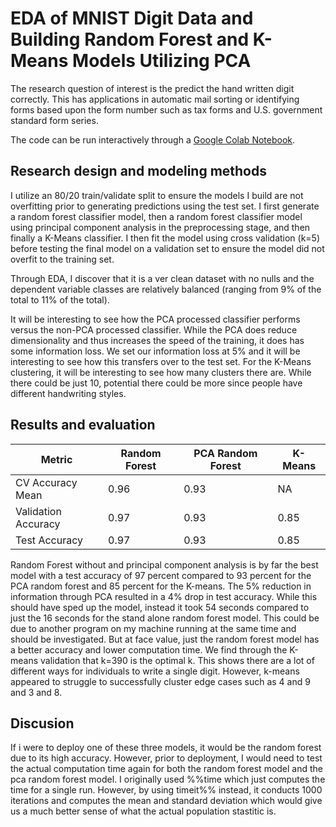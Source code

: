 # EDA of MNIST Digit Data and Building Random Forest and K-Means Models Utilizing PCA

The research question of interest is the predict the hand written digit correctly. This has applications in automatic mail sorting or identifying forms based upon the form number such as tax forms and U.S. government standard form series. 

The code can be run interactively through a [Google Colab Notebook](https://colab.research.google.com/github/jhancuch/pca-random-forest-digit-recognizer/blob/main/script.ipynb).

## Research design and modeling methods
I utilize an 80/20 train/validate split to ensure the models I build are not overfitting prior to generating predictions using the test set. I first generate a random forest classifier model, then a random forest classifier model using principal component analysis in the preprocessing stage, and then finally a K-Means classifier. I then fit the model using cross validation (k=5) before testing the final model on a validation set to ensure the model did not overfit to the training set.

Through EDA, I discover that it is a ver clean dataset with no nulls and the dependent variable classes are relatively balanced (ranging from 9% of the total to 11% of the total).

It will be interesting to see how the PCA processed classifier performs versus the non-PCA processed classifier. While the PCA does reduce dimensionality and thus increases the speed of the training, it does has some information loss. We set our information loss at 5% and it will be interesting to see how this transfers over to the test set. For the K-Means clustering, it will be interesting to see how many clusters there are. While there could be just 10, potential there could be more since people have different handwriting styles.

## Results and evaluation
| Metric | Random Forest | PCA Random Forest | K-Means |
|---     | ---           | ---               | ---     |
| CV Accuracy Mean | 0.96 | 0.93 | NA |
| Validation Accuracy | 0.97 | 0.93 | 0.85 |
| Test Accuracy | 0.97 | 0.93 | 0.85 |

Random Forest without and principal component analysis is by far the best model with a test accuracy of 97 percent compared to 93 percent for the PCA random forest and 85 percent for the K-means. The 5% reduction in information through PCA resulted in a 4% drop in test accuracy. While this should have sped up the model, instead it took 54 seconds compared to just the 16 seconds for the stand alone random forest model. This could be due to another program on my machine running at the same time and should be investigated. But at face value, just the random forest model has a better accuracy and lower computation time. We find through the K-means validation that k=390 is the optimal k. This shows there are a lot of different ways for individuals to write a single digit. However, k-means appeared to struggle to successfully cluster edge cases such as 4 and 9 and 3 and 8.

## Discusion
If i were to deploy one of these three models, it would be the random forest due to its high accuracy. However, prior to deployment, I would need to test the actual computation time again for both the random forest model and the pca random forest model. I originally used %%time which just computes the time for a single run. However, by using timeit%% instead, it conducts 1000 iterations and computes the mean and standard deviation which would give us a much better sense of what the actual population stastitic is.
